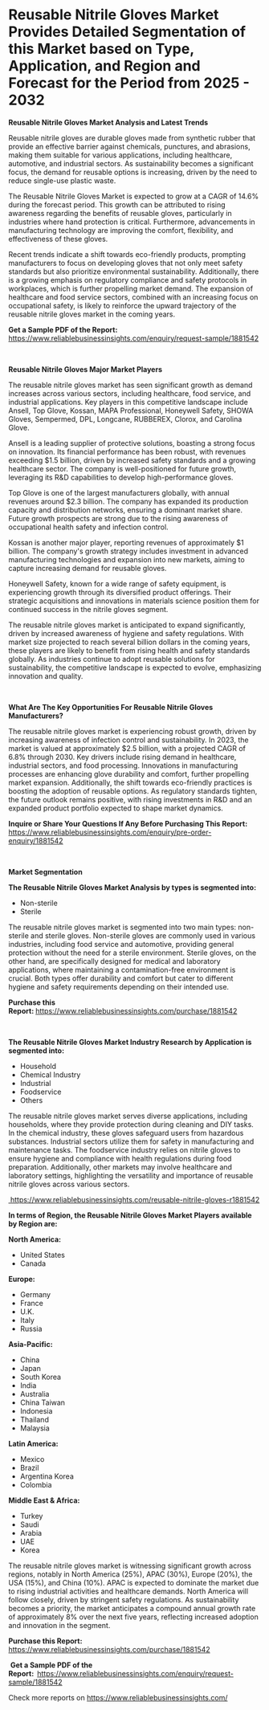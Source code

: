 <p><h1>Reusable Nitrile Gloves Market Provides Detailed Segmentation of this Market based on Type, Application, and Region and Forecast for the Period from 2025 - 2032</h1></p><p><strong>Reusable Nitrile Gloves Market Analysis and Latest Trends</strong></p>
<p><p>Reusable nitrile gloves are durable gloves made from synthetic rubber that provide an effective barrier against chemicals, punctures, and abrasions, making them suitable for various applications, including healthcare, automotive, and industrial sectors. As sustainability becomes a significant focus, the demand for reusable options is increasing, driven by the need to reduce single-use plastic waste.</p><p>The Reusable Nitrile Gloves Market is expected to grow at a CAGR of 14.6% during the forecast period. This growth can be attributed to rising awareness regarding the benefits of reusable gloves, particularly in industries where hand protection is critical. Furthermore, advancements in manufacturing technology are improving the comfort, flexibility, and effectiveness of these gloves.</p><p>Recent trends indicate a shift towards eco-friendly products, prompting manufacturers to focus on developing gloves that not only meet safety standards but also prioritize environmental sustainability. Additionally, there is a growing emphasis on regulatory compliance and safety protocols in workplaces, which is further propelling market demand. The expansion of healthcare and food service sectors, combined with an increasing focus on occupational safety, is likely to reinforce the upward trajectory of the reusable nitrile gloves market in the coming years.</p></p>
<p><strong>Get a Sample PDF of the Report:&nbsp;</strong> <a href="https://www.reliablebusinessinsights.com/enquiry/request-sample/1881542?utm_campaign=3499&utm_medium=2&utm_source=Github&utm_content=ia&utm_term=05042025&utm_id=reusable-nitrile-gloves">https://www.reliablebusinessinsights.com/enquiry/request-sample/1881542</a></p>
<p>&nbsp;</p>
<p><strong>Reusable Nitrile Gloves Major Market Players</strong></p>
<p><p>The reusable nitrile gloves market has seen significant growth as demand increases across various sectors, including healthcare, food service, and industrial applications. Key players in this competitive landscape include Ansell, Top Glove, Kossan, MAPA Professional, Honeywell Safety, SHOWA Gloves, Sempermed, DPL, Longcane, RUBBEREX, Clorox, and Carolina Glove.</p><p>Ansell is a leading supplier of protective solutions, boasting a strong focus on innovation. Its financial performance has been robust, with revenues exceeding $1.5 billion, driven by increased safety standards and a growing healthcare sector. The company is well-positioned for future growth, leveraging its R&D capabilities to develop high-performance gloves.</p><p>Top Glove is one of the largest manufacturers globally, with annual revenues around $2.3 billion. The company has expanded its production capacity and distribution networks, ensuring a dominant market share. Future growth prospects are strong due to the rising awareness of occupational health safety and infection control.</p><p>Kossan is another major player, reporting revenues of approximately $1 billion. The company's growth strategy includes investment in advanced manufacturing technologies and expansion into new markets, aiming to capture increasing demand for reusable gloves.</p><p>Honeywell Safety, known for a wide range of safety equipment, is experiencing growth through its diversified product offerings. Their strategic acquisitions and innovations in materials science position them for continued success in the nitrile gloves segment.</p><p>The reusable nitrile gloves market is anticipated to expand significantly, driven by increased awareness of hygiene and safety regulations. With market size projected to reach several billion dollars in the coming years, these players are likely to benefit from rising health and safety standards globally. As industries continue to adopt reusable solutions for sustainability, the competitive landscape is expected to evolve, emphasizing innovation and quality.</p></p>
<p>&nbsp;</p>
<p><strong>What Are The Key Opportunities For Reusable Nitrile Gloves Manufacturers?</strong></p>
<p><p>The reusable nitrile gloves market is experiencing robust growth, driven by increasing awareness of infection control and sustainability. In 2023, the market is valued at approximately $2.5 billion, with a projected CAGR of 6.8% through 2030. Key drivers include rising demand in healthcare, industrial sectors, and food processing. Innovations in manufacturing processes are enhancing glove durability and comfort, further propelling market expansion. Additionally, the shift towards eco-friendly practices is boosting the adoption of reusable options. As regulatory standards tighten, the future outlook remains positive, with rising investments in R&D and an expanded product portfolio expected to shape market dynamics.</p></p>
<p><strong>Inquire or Share Your Questions If Any Before Purchasing This Report:</strong> <a href="https://www.reliablebusinessinsights.com/enquiry/pre-order-enquiry/1881542?utm_campaign=3499&utm_medium=2&utm_source=Github&utm_content=ia&utm_term=05042025&utm_id=reusable-nitrile-gloves">https://www.reliablebusinessinsights.com/enquiry/pre-order-enquiry/1881542</a></p>
<p>&nbsp;</p>
<p><strong>Market Segmentation</strong></p>
<p><strong>The Reusable Nitrile Gloves Market Analysis by types is segmented into:</strong></p>
<p><ul><li>Non-sterile</li><li>Sterile</li></ul></p>
<p><p>The reusable nitrile gloves market is segmented into two main types: non-sterile and sterile gloves. Non-sterile gloves are commonly used in various industries, including food service and automotive, providing general protection without the need for a sterile environment. Sterile gloves, on the other hand, are specifically designed for medical and laboratory applications, where maintaining a contamination-free environment is crucial. Both types offer durability and comfort but cater to different hygiene and safety requirements depending on their intended use.</p></p>
<p><strong>Purchase this Report:&nbsp;</strong><a href="https://www.reliablebusinessinsights.com/purchase/1881542?utm_campaign=3499&utm_medium=2&utm_source=Github&utm_content=ia&utm_term=05042025&utm_id=reusable-nitrile-gloves">https://www.reliablebusinessinsights.com/purchase/1881542</a></p>
<p>&nbsp;</p>
<p><strong>The Reusable Nitrile Gloves Market Industry Research by Application is segmented into:</strong></p>
<p><ul><li>Household</li><li>Chemical Industry</li><li>Industrial</li><li>Foodservice</li><li>Others</li></ul></p>
<p><p>The reusable nitrile gloves market serves diverse applications, including households, where they provide protection during cleaning and DIY tasks. In the chemical industry, these gloves safeguard users from hazardous substances. Industrial sectors utilize them for safety in manufacturing and maintenance tasks. The foodservice industry relies on nitrile gloves to ensure hygiene and compliance with health regulations during food preparation. Additionally, other markets may involve healthcare and laboratory settings, highlighting the versatility and importance of reusable nitrile gloves across various sectors.</p></p>
<p><a href="https://www.reliablebusinessinsights.com/reusable-nitrile-gloves-r1881542?utm_campaign=3499&utm_medium=2&utm_source=Github&utm_content=ia&utm_term=05042025&utm_id=reusable-nitrile-gloves">&nbsp;https://www.reliablebusinessinsights.com/reusable-nitrile-gloves-r1881542</a></p>
<p><strong>In terms of Region, the Reusable Nitrile Gloves Market Players available by Region are:</strong></p>
<p>
    <p> <strong> North America: </strong>
        <ul>
            <li>United States</li>
            <li>Canada</li>
        </ul>
        </p> 
    <p> <strong> Europe: </strong>
        <ul>
            <li>Germany</li>
            <li>France</li>
            <li>U.K.</li>
            <li>Italy</li>
            <li>Russia</li>
        </ul>
        </p> 
    <p> <strong> Asia-Pacific: </strong>
        <ul>
            <li>China</li>
            <li>Japan</li>
            <li>South Korea</li>
            <li>India</li>
            <li>Australia</li>
            <li>China Taiwan</li>
            <li>Indonesia</li>
            <li>Thailand</li>
            <li>Malaysia</li>
        </ul>
        </p> 
    <p> <strong> Latin America: </strong>
        <ul>
            <li>Mexico</li>
            <li>Brazil</li>
            <li>Argentina Korea</li>
            <li>Colombia</li>
        </ul>
        </p> 
    <p> <strong> Middle East & Africa: </strong>
        <ul>
            <li>Turkey</li>
            <li>Saudi</li>
            <li>Arabia</li>
            <li>UAE</li>
            <li>Korea</li>
        </ul>
    </p>
    </p>
<p><p>The reusable nitrile gloves market is witnessing significant growth across regions, notably in North America (25%), APAC (30%), Europe (20%), the USA (15%), and China (10%). APAC is expected to dominate the market due to rising industrial activities and healthcare demands. North America will follow closely, driven by stringent safety regulations. As sustainability becomes a priority, the market anticipates a compound annual growth rate of approximately 8% over the next five years, reflecting increased adoption and innovation in the segment.</p></p>
<p><strong>Purchase this Report: </strong><a href="https://www.reliablebusinessinsights.com/purchase/1881542?utm_campaign=3499&utm_medium=2&utm_source=Github&utm_content=ia&utm_term=05042025&utm_id=reusable-nitrile-gloves">https://www.reliablebusinessinsights.com/purchase/1881542</a></p>
<p>&nbsp;<strong>Get a Sample PDF of the Report:&nbsp;&nbsp;</strong><a href="https://www.reliablebusinessinsights.com/enquiry/request-sample/1881542?utm_campaign=3499&utm_medium=2&utm_source=Github&utm_content=ia&utm_term=05042025&utm_id=reusable-nitrile-gloves">https://www.reliablebusinessinsights.com/enquiry/request-sample/1881542</a></p>
<p><strong></strong></p>
<p>Check more reports on <a href="https://www.reliablebusinessinsights.com/?utm_campaign=3499&utm_medium=2&utm_source=Github&utm_content=ia&utm_term=05042025&utm_id=reusable-nitrile-gloves">https://www.reliablebusinessinsights.com/</a></p>
